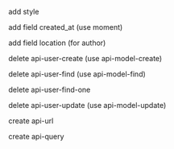 add style

add field created_at (use moment)

add field location (for author)

delete api-user-create (use api-model-create)

delete api-user-find (use api-model-find)

delete api-user-find-one

delete api-user-update (use api-model-update)

create api-url

create api-query
